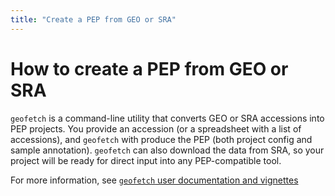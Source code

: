 ```yaml
---
title: "Create a PEP from GEO or SRA"
---
```


# How to create a PEP from GEO or SRA

`geofetch` is a command-line utility that converts GEO or SRA accessions into PEP projects. You provide an accession (or a spreadsheet with a list of accessions), and `geofetch` with produce the PEP (both project config and sample annotation). `geofetch` can also download the data from SRA, so your project will be ready for direct input into any PEP-compatible tool.

For more information, see [`geofetch` user documentation and vignettes](/geofetch)


